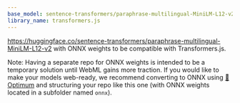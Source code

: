 ```yaml
---
base_model: sentence-transformers/paraphrase-multilingual-MiniLM-L12-v2
library_name: transformers.js
---
```


https://huggingface.co/sentence-transformers/paraphrase-multilingual-MiniLM-L12-v2 with ONNX weights to be compatible with Transformers.js.

Note: Having a separate repo for ONNX weights is intended to be a temporary solution until WebML gains more traction. If you would like to make your models web-ready, we recommend converting to ONNX using [🤗 Optimum](https://huggingface.co/docs/optimum/index) and structuring your repo like this one (with ONNX weights located in a subfolder named `onnx`).